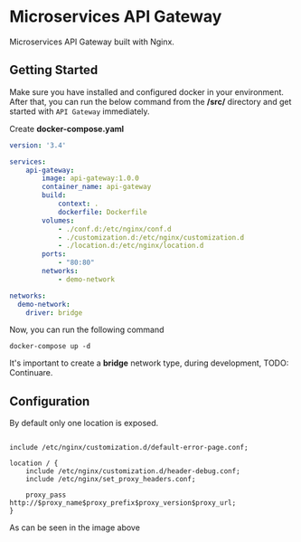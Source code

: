 # Microservices API Gateway 

Microservices API Gateway built with Nginx.

## Getting Started

Make sure you have installed and configured docker in your environment. After that, you can run the below command from the **/src/** directory and get started with `API Gateway` immediately.

Create **docker-compose.yaml**

```yaml
version: '3.4'

services:
    api-gateway:
        image: api-gateway:1.0.0
        container_name: api-gateway
        build:
            context: .
            dockerfile: Dockerfile
        volumes:
            - ./conf.d:/etc/nginx/conf.d
            - ./customization.d:/etc/nginx/customization.d
            - ./location.d:/etc/nginx/location.d
        ports:
            - "80:80"
        networks:
            - demo-network

networks:
  demo-network:
    driver: bridge

```

Now, you can run the following command

```shell
docker-compose up -d
```

It's important to create a **bridge** network type, during development,
TODO: Continuare. 


## Configuration

By default only one location is exposed.

```nginx

include /etc/nginx/customization.d/default-error-page.conf;

location / {
    include /etc/nginx/customization.d/header-debug.conf;
    include /etc/nginx/set_proxy_headers.conf;
    
    proxy_pass http://$proxy_name$proxy_prefix$proxy_version$proxy_url;
}

```

As can be seen in the image above
